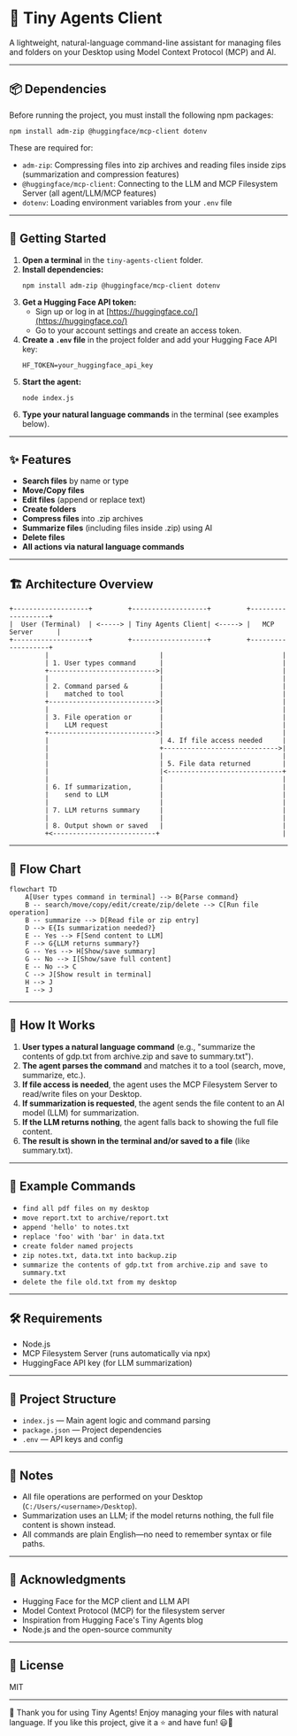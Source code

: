 
# 🤖 Tiny Agents Client

A lightweight, natural-language command-line assistant for managing files and folders on your Desktop using Model Context Protocol (MCP) and AI.

---


## 📦 Dependencies

Before running the project, you must install the following npm packages:

```
npm install adm-zip @huggingface/mcp-client dotenv
```

These are required for:
- `adm-zip`: Compressing files into zip archives and reading files inside zips (summarization and compression features)
- `@huggingface/mcp-client`: Connecting to the LLM and MCP Filesystem Server (all agent/LLM/MCP features)
- `dotenv`: Loading environment variables from your `.env` file

---

## 🚀 Getting Started

1. **Open a terminal** in the `tiny-agents-client` folder.
2. **Install dependencies:**
   ```
   npm install adm-zip @huggingface/mcp-client dotenv
   ```
3. **Get a Hugging Face API token:**
   - Sign up or log in at [https://huggingface.co/](https://huggingface.co/)
   - Go to your account settings and create an access token.
4. **Create a `.env` file** in the project folder and add your Hugging Face API key:
   ```
   HF_TOKEN=your_huggingface_api_key
   ```
5. **Start the agent:**
   ```
   node index.js
   ```
6. **Type your natural language commands** in the terminal (see examples below).

---

## ✨ Features
- **Search files** by name or type
- **Move/Copy files**
- **Edit files** (append or replace text)
- **Create folders**
- **Compress files** into .zip archives
- **Summarize files** (including files inside .zip) using AI
- **Delete files**
- **All actions via natural language commands**

---

## 🏗️ Architecture Overview

```
+-------------------+         +-------------------+         +-------------------+
|  User (Terminal)  | <-----> | Tiny Agents Client| <-----> |   MCP Server      |
+-------------------+         +-------------------+         +-------------------+
         |                            |                              |
         | 1. User types command      |                              |
         +--------------------------->|                              |
         |                            |                              |
         | 2. Command parsed &        |                              |
         |    matched to tool         |                              |
         +--------------------------->|                              |
         |                            |                              |
         | 3. File operation or       |                              |
         |    LLM request             |                              |
         +--------------------------->|                              |
         |                            | 4. If file access needed     |
         |                            +----------------------------->|
         |                            |                              |
         |                            | 5. File data returned        |
         |                            |<-----------------------------+
         |                            |                              |
         | 6. If summarization,       |                              |
         |    send to LLM             |                              |
         |                            |                              |
         | 7. LLM returns summary     |                              |
         |                            |                              |
         | 8. Output shown or saved   |                              |
         +<--------------------------+                               |
```

---

## 🔄 Flow Chart

```mermaid
flowchart TD
    A[User types command in terminal] --> B{Parse command}
    B -- search/move/copy/edit/create/zip/delete --> C[Run file operation]
    B -- summarize --> D[Read file or zip entry]
    D --> E{Is summarization needed?}
    E -- Yes --> F[Send content to LLM]
    F --> G{LLM returns summary?}
    G -- Yes --> H[Show/save summary]
    G -- No --> I[Show/save full content]
    E -- No --> C
    C --> J[Show result in terminal]
    H --> J
    I --> J
```

---

## 🧠 How It Works
1. **User types a natural language command** (e.g., "summarize the contents of gdp.txt from archive.zip and save to summary.txt").
2. **The agent parses the command** and matches it to a tool (search, move, summarize, etc.).
3. **If file access is needed**, the agent uses the MCP Filesystem Server to read/write files on your Desktop.
4. **If summarization is requested**, the agent sends the file content to an AI model (LLM) for summarization.
5. **If the LLM returns nothing**, the agent falls back to showing the full file content.
6. **The result is shown in the terminal and/or saved to a file** (like summary.txt).

---

## 💬 Example Commands
- `find all pdf files on my desktop`
- `move report.txt to archive/report.txt`
- `append 'hello' to notes.txt`
- `replace 'foo' with 'bar' in data.txt`
- `create folder named projects`
- `zip notes.txt, data.txt into backup.zip`
- `summarize the contents of gdp.txt from archive.zip and save to summary.txt`
- `delete the file old.txt from my desktop`

---

## 🛠️ Requirements
- Node.js
- MCP Filesystem Server (runs automatically via npx)
- HuggingFace API key (for LLM summarization)

---

## 📁 Project Structure
- `index.js` — Main agent logic and command parsing
- `package.json` — Project dependencies
- `.env` — API keys and config

---

## 📝 Notes
- All file operations are performed on your Desktop (`C:/Users/<username>/Desktop`).
- Summarization uses an LLM; if the model returns nothing, the full file content is shown instead.
- All commands are plain English—no need to remember syntax or file paths.

---

## 🙏 Acknowledgments

- Hugging Face for the MCP client and LLM API
- Model Context Protocol (MCP) for the filesystem server
- Inspiration from Hugging Face's Tiny Agents blog
- Node.js and the open-source community

---

## 📜 License
MIT

---

🎉 Thank you for using Tiny Agents! Enjoy managing your files with natural language. If you like this project, give it a ⭐️ and have fun! 😃🚀

